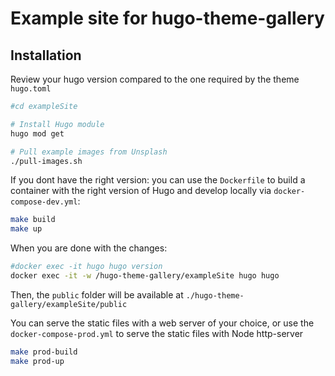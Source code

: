 # Example site for hugo-theme-gallery

## Installation

Review your hugo version compared to the one required by the theme `hugo.toml`

```sh
#cd exampleSite

# Install Hugo module
hugo mod get

# Pull example images from Unsplash
./pull-images.sh
```

If you dont have the right version: you can use the `Dockerfile` to build a container with the right version of Hugo and develop locally via `docker-compose-dev.yml`:

```sh
make build
make up
```

When you are done with the changes:

```sh
#docker exec -it hugo hugo version
docker exec -it -w /hugo-theme-gallery/exampleSite hugo hugo
```

Then, the `public` folder will be available at `./hugo-theme-gallery/exampleSite/public`

You can serve the static files with a web server of your choice, or use the `docker-compose-prod.yml` to serve the static files with Node http-server

```sh
make prod-build
make prod-up
```